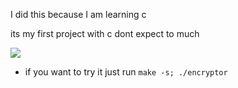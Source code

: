 <p>I did this because I am learning c</p>

<p>its my first project with c dont expect to much</p>

<img src="https://media.discordapp.net/attachments/817228555258953738/834824973675528222/unknown.png">

- if you want to try it just run ```make -s; ./encryptor```


